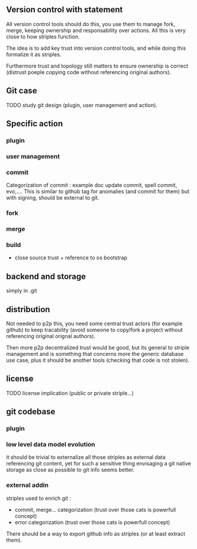 

Version control with statement
------------------------------

All version control tools should do this, you use them to manage fork, merge, keeping ownership and responsability over actions. All this is very close to how striples function.

The idea is to add key trust into version control tools, and while doing this formalize it as striples.

Furthermore trust and topology still matters to ensure ownership is correct (distrust poeple copying code without referencing original authors).

Git case
--------

TODO study git design (plugin, user management and action).

## Specific action

### plugin

### user management

### commit

Categorization of commit : example doc update commit, spell commit, evo,....
This is similar to github tag for anomalies (and commit for them) but with signing, should be external to git.

### fork

### merge

### build

+ close source trust + reference to os bootstrap

## backend and storage

simply in .git

## distribution

Not needed to p2p this, you need some central trust actors (for example github) to keep tracability (avoid someone to copy/fork a project without referencing original orignal authors).

Then more p2p decentralized trust would be good, but its general to striple management and is something that concerns more the generic database use case, plus it should be another tools (checking that code is not stolen). 

## license

TODO license implication (public or private striple...)

## git codebase

### plugin

### low level data model evolution

it should be trivial to externalize all those striples as external data referencing git content, yet for such a sensitive thing envisaging a git native storage as close as possible to git info seems better.

### external addin

striples used to enrich git : 
- commit, merge... categorization (trust over those cats is powerfull concept)
- error categorization (trust over those cats is powerfull concept)

There should be a way to export github info as striples (or at least extract them).

